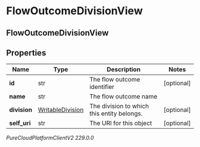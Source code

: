 # FlowOutcomeDivisionView

## FlowOutcomeDivisionView

## Properties

|Name | Type | Description | Notes|
|------------ | ------------- | ------------- | -------------|
| **id** | str | The flow outcome identifier | [optional] |
| **name** | str | The flow outcome name | |
| **division** | [WritableDivision](WritableDivision) | The division to which this entity belongs. | [optional] |
| **self_uri** | str | The URI for this object | [optional] |



_PureCloudPlatformClientV2 229.0.0_
